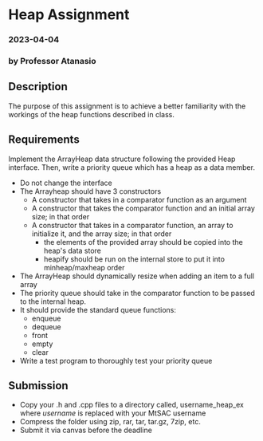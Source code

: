 # Heap Assignment

### 2023-04-04

### by Professor Atanasio

## Description

The purpose of this assignment is to achieve a better familiarity with the workings of the heap functions described in class. 

## Requirements

Implement the ArrayHeap data structure following the provided Heap interface. Then, write a priority queue which has a heap as a data member.

- Do not change the interface
- The Arrayheap should have 3 constructors
  - A constructor that takes in a comparator function as an argument
  - A constructor that takes the comparator function and an initial array size; in that order
  - A constructor that takes in a comparator function, an array to initialize it, and the array size; in that order
    - the elements of the provided array should be copied into the heap's data store
    - heapify should be run on the internal store to put it into minheap/maxheap order 
- The ArrayHeap should dynamically resize when adding an item to a full array
- The priority queue should take in the comparator function to be passed to the internal heap.
- It should provide the standard queue functions:
  - enqueue
  - dequeue
  - front
  - empty
  - clear
- Write a test program to thoroughly test your priority queue

## Submission

- Copy your .h and .cpp files to a directory called, username_heap_ex where *username* is replaced with your MtSAC username
- Compress the folder using zip, rar, tar, tar.gz, 7zip, etc.
- Submit it via canvas before the deadline
